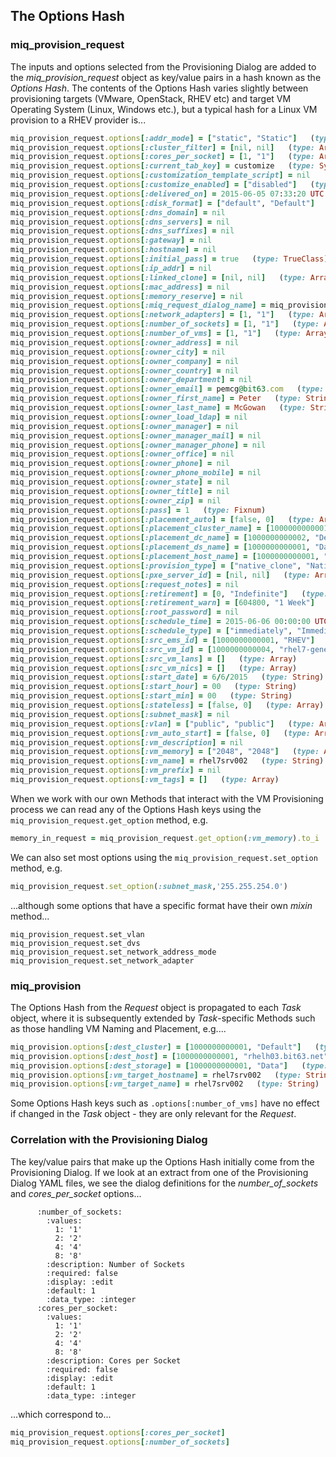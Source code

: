 ## The Options Hash

### miq\_provision\_request

The inputs and options selected from the Provisioning Dialog are added to the _miq\_provision\_request_ object as key/value pairs in a hash known as the _Options Hash_. The contents of the Options Hash varies slightly between provisioning targets (VMware, OpenStack, RHEV etc) and target VM Operating System (Linux, Windows etc.), but a typical hash for a Linux VM provision to a RHEV provider is...


```ruby
miq_provision_request.options[:addr_mode] = ["static", "Static"]   (type: Array)
miq_provision_request.options[:cluster_filter] = [nil, nil]   (type: Array)
miq_provision_request.options[:cores_per_socket] = [1, "1"]   (type: Array)
miq_provision_request.options[:current_tab_key] = customize   (type: Symbol)
miq_provision_request.options[:customization_template_script] = nil
miq_provision_request.options[:customize_enabled] = ["disabled"]   (type: Array)
miq_provision_request.options[:delivered_on] = 2015-06-05 07:33:20 UTC   (type: Time)
miq_provision_request.options[:disk_format] = ["default", "Default"]   (type: Array)
miq_provision_request.options[:dns_domain] = nil
miq_provision_request.options[:dns_servers] = nil
miq_provision_request.options[:dns_suffixes] = nil
miq_provision_request.options[:gateway] = nil
miq_provision_request.options[:hostname] = nil
miq_provision_request.options[:initial_pass] = true   (type: TrueClass)
miq_provision_request.options[:ip_addr] = nil
miq_provision_request.options[:linked_clone] = [nil, nil]   (type: Array)
miq_provision_request.options[:mac_address] = nil
miq_provision_request.options[:memory_reserve] = nil
miq_provision_request.options[:miq_request_dialog_name] = miq_provision_redhat_dialogs_template   (type: String)
miq_provision_request.options[:network_adapters] = [1, "1"]   (type: Array)
miq_provision_request.options[:number_of_sockets] = [1, "1"]   (type: Array)
miq_provision_request.options[:number_of_vms] = [1, "1"]   (type: Array)
miq_provision_request.options[:owner_address] = nil
miq_provision_request.options[:owner_city] = nil
miq_provision_request.options[:owner_company] = nil
miq_provision_request.options[:owner_country] = nil
miq_provision_request.options[:owner_department] = nil
miq_provision_request.options[:owner_email] = pemcg@bit63.com   (type: String)
miq_provision_request.options[:owner_first_name] = Peter   (type: String)
miq_provision_request.options[:owner_last_name] = McGowan   (type: String)
miq_provision_request.options[:owner_load_ldap] = nil
miq_provision_request.options[:owner_manager] = nil
miq_provision_request.options[:owner_manager_mail] = nil
miq_provision_request.options[:owner_manager_phone] = nil
miq_provision_request.options[:owner_office] = nil
miq_provision_request.options[:owner_phone] = nil
miq_provision_request.options[:owner_phone_mobile] = nil
miq_provision_request.options[:owner_state] = nil
miq_provision_request.options[:owner_title] = nil
miq_provision_request.options[:owner_zip] = nil
miq_provision_request.options[:pass] = 1   (type: Fixnum)
miq_provision_request.options[:placement_auto] = [false, 0]   (type: Array)
miq_provision_request.options[:placement_cluster_name] = [1000000000001, "Default"]   (type: Array)
miq_provision_request.options[:placement_dc_name] = [1000000000002, "Default"]   (type: Array)
miq_provision_request.options[:placement_ds_name] = [1000000000001, "Data"]   (type: Array)
miq_provision_request.options[:placement_host_name] = [1000000000001, "rhelh03.bit63.net"]   (type: Array)
miq_provision_request.options[:provision_type] = ["native_clone", "Native Clone"]   (type: Array)
miq_provision_request.options[:pxe_server_id] = [nil, nil]   (type: Array)
miq_provision_request.options[:request_notes] = nil
miq_provision_request.options[:retirement] = [0, "Indefinite"]   (type: Array)
miq_provision_request.options[:retirement_warn] = [604800, "1 Week"]   (type: Array)
miq_provision_request.options[:root_password] = nil
miq_provision_request.options[:schedule_time] = 2015-06-06 00:00:00 UTC   (type: Time)
miq_provision_request.options[:schedule_type] = ["immediately", "Immediately on Approval"]   (type: Array)
miq_provision_request.options[:src_ems_id] = [1000000000001, "RHEV"]   (type: Array)
miq_provision_request.options[:src_vm_id] = [1000000000004, "rhel7-generic"]   (type: Array)
miq_provision_request.options[:src_vm_lans] = []   (type: Array)
miq_provision_request.options[:src_vm_nics] = []   (type: Array)
miq_provision_request.options[:start_date] = 6/6/2015   (type: String)
miq_provision_request.options[:start_hour] = 00   (type: String)
miq_provision_request.options[:start_min] = 00   (type: String)
miq_provision_request.options[:stateless] = [false, 0]   (type: Array)
miq_provision_request.options[:subnet_mask] = nil
miq_provision_request.options[:vlan] = ["public", "public"]   (type: Array)
miq_provision_request.options[:vm_auto_start] = [false, 0]   (type: Array)
miq_provision_request.options[:vm_description] = nil
miq_provision_request.options[:vm_memory] = ["2048", "2048"]   (type: Array)
miq_provision_request.options[:vm_name] = rhel7srv002   (type: String)
miq_provision_request.options[:vm_prefix] = nil
miq_provision_request.options[:vm_tags] = []   (type: Array)
```
When we work with our own Methods that interact with the VM Provisioning process we can read any of the Options Hash keys using the ```miq_provision_request.get_option``` method, e.g.

```ruby
memory_in_request = miq_provision_request.get_option(:vm_memory).to_i
```

We can also set most options using the ```miq_provision_request.set_option``` method, e.g.

```ruby
miq_provision_request.set_option(:subnet_mask,'255.255.254.0')
```

...although some options that have a specific format have their own _mixin_ method...

```
miq_provision_request.set_vlan
miq_provision_request.set_dvs
miq_provision_request.set_network_address_mode
miq_provision_request.set_network_adapter
```

### miq\_provision

The Options Hash from the _Request_ object is propagated to each _Task_ object, where it is subsequently extended by _Task_-specific Methods such as those handling VM Naming and Placement, e.g....

```ruby
miq_provision.options[:dest_cluster] = [1000000000001, "Default"]   (type: Array)
miq_provision.options[:dest_host] = [1000000000001, "rhelh03.bit63.net"]   (type: Array)
miq_provision.options[:dest_storage] = [1000000000001, "Data"]   (type: Array)
miq_provision.options[:vm_target_hostname] = rhel7srv002   (type: String)
miq_provision.options[:vm_target_name] = rhel7srv002   (type: String)
```

Some Options Hash keys such as ```.options[:number_of_vms]``` have no effect if changed in the _Task_ object - they are only relevant for the _Request_.

### Correlation with the Provisioning Dialog

The key/value pairs that make up the Options Hash initially come from the Provisioning Dialog. If we look at an extract from one of the Provisioning Dialog YAML files, we see the dialog definitions for the _number\_of\_sockets_ and _cores\_per\_socket_ options...

```
      :number_of_sockets:
        :values:
          1: '1'
          2: '2'
          4: '4'
          8: '8'
        :description: Number of Sockets
        :required: false
        :display: :edit
        :default: 1
        :data_type: :integer
      :cores_per_socket:
        :values:
          1: '1'
          2: '2'
          4: '4'
          8: '8'
        :description: Cores per Socket
        :required: false
        :display: :edit
        :default: 1
        :data_type: :integer
```
...which correspond to...

```ruby
miq_provision_request.options[:cores_per_socket]
miq_provision_request.options[:number_of_sockets]
```
